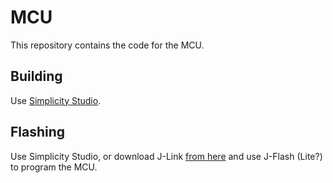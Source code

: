 # MCU

This repository contains the code for the MCU.

## Building

Use [Simplicity Studio](https://www.silabs.com/developers/simplicity-studio).

## Flashing

Use Simplicity Studio, or download J-Link [from here](https://www.segger.com/downloads/jlink/)
and use J-Flash (Lite?) to program the MCU.
